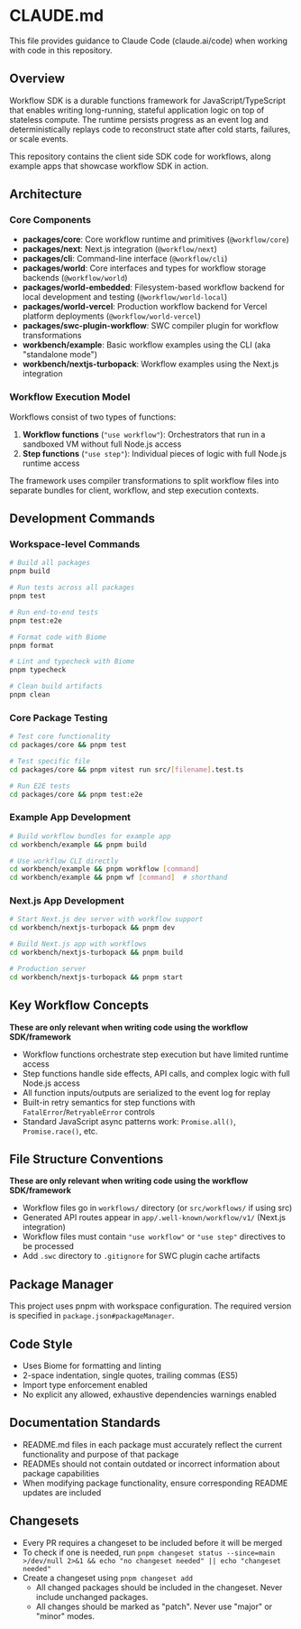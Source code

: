 # CLAUDE.md

This file provides guidance to Claude Code (claude.ai/code) when working with code in this repository.

## Overview

Workflow SDK is a durable functions framework for JavaScript/TypeScript that enables writing long-running, stateful application logic on top of stateless compute. The runtime persists progress as an event log and deterministically replays code to reconstruct state after cold starts, failures, or scale events.

This repository contains the client side SDK code for workflows, along example apps that showcase workflow SDK in action.

## Architecture

### Core Components

- **packages/core**: Core workflow runtime and primitives (`@workflow/core`)
- **packages/next**: Next.js integration (`@workflow/next`)
- **packages/cli**: Command-line interface (`@workflow/cli`)
- **packages/world**: Core interfaces and types for workflow storage backends (`@workflow/world`)
- **packages/world-embedded**: Filesystem-based workflow backend for local development and testing (`@workflow/world-local`)
- **packages/world-vercel**: Production workflow backend for Vercel platform deployments (`@workflow/world-vercel`)
- **packages/swc-plugin-workflow**: SWC compiler plugin for workflow transformations
- **workbench/example**: Basic workflow examples using the CLI (aka "standalone mode")
- **workbench/nextjs-turbopack**: Workflow examples using the Next.js integration

### Workflow Execution Model

Workflows consist of two types of functions:

1. **Workflow functions** (`"use workflow"`): Orchestrators that run in a sandboxed VM without full Node.js access
2. **Step functions** (`"use step"`): Individual pieces of logic with full Node.js runtime access

The framework uses compiler transformations to split workflow files into separate bundles for client, workflow, and step execution contexts.

## Development Commands

### Workspace-level Commands

```bash
# Build all packages
pnpm build

# Run tests across all packages  
pnpm test

# Run end-to-end tests
pnpm test:e2e

# Format code with Biome
pnpm format

# Lint and typecheck with Biome
pnpm typecheck

# Clean build artifacts
pnpm clean
```

### Core Package Testing

```bash
# Test core functionality
cd packages/core && pnpm test

# Test specific file
cd packages/core && pnpm vitest run src/[filename].test.ts

# Run E2E tests
cd packages/core && pnpm test:e2e
```

### Example App Development

```bash
# Build workflow bundles for example app
cd workbench/example && pnpm build

# Use workflow CLI directly
cd workbench/example && pnpm workflow [command]
cd workbench/example && pnpm wf [command]  # shorthand
```

### Next.js App Development

```bash
# Start Next.js dev server with workflow support
cd workbench/nextjs-turbopack && pnpm dev

# Build Next.js app with workflows
cd workbench/nextjs-turbopack && pnpm build

# Production server
cd workbench/nextjs-turbopack && pnpm start
```

## Key Workflow Concepts

**These are only relevant when writing code using the workflow SDK/framework**

- Workflow functions orchestrate step execution but have limited runtime access
- Step functions handle side effects, API calls, and complex logic with full Node.js access
- All function inputs/outputs are serialized to the event log for replay
- Built-in retry semantics for step functions with `FatalError`/`RetryableError` controls
- Standard JavaScript async patterns work: `Promise.all()`, `Promise.race()`, etc.

## File Structure Conventions

**These are only relevant when writing code using the workflow SDK/framework**

- Workflow files go in `workflows/` directory (or `src/workflows/` if using src)
- Generated API routes appear in `app/.well-known/workflow/v1/` (Next.js integration)
- Workflow files must contain `"use workflow"` or `"use step"` directives to be processed
- Add `.swc` directory to `.gitignore` for SWC plugin cache artifacts

## Package Manager

This project uses pnpm with workspace configuration. The required version is specified in `package.json#packageManager`.

## Code Style

- Uses Biome for formatting and linting
- 2-space indentation, single quotes, trailing commas (ES5)
- Import type enforcement enabled
- No explicit any allowed, exhaustive dependencies warnings enabled

## Documentation Standards

- README.md files in each package must accurately reflect the current functionality and purpose of that package
- READMEs should not contain outdated or incorrect information about package capabilities
- When modifying package functionality, ensure corresponding README updates are included

## Changesets

- Every PR requires a changeset to be included before it will be merged
- To check if one is needed, run `pnpm changeset status --since=main >/dev/null 2>&1 && echo "no changeset needed" || echo "changeset needed"`
- Create a changeset using `pnpm changeset add`
  - All changed packages should be included in the changeset. Never include unchanged packages.
  - All changes should be marked as "patch". Never use "major" or "minor" modes.
